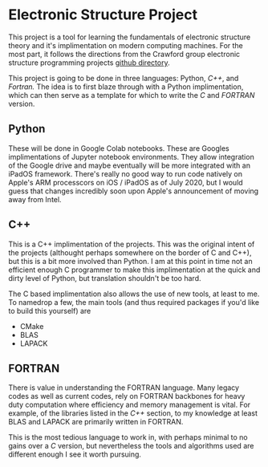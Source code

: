 # Electronic Structure Project

This project is a tool for learning the fundamentals of electronic structure
theory and it's implimentation on modern computing machines.  For the most part,
it follows the directions from the Crawford group electronic structure
programming projects [github
directory](https://github.com/CrawfordGroup/ProgrammingProjects).


This project is going to be done in three languages: Python, *C++*, and
*Fortran.*
The idea is to first blaze through with a Python implimentation, which can then
serve as a template for which to write the *C* and *FORTRAN* version.


## Python
These will be done in Google Colab notebooks.  These are Googles implimentations
of Jupyter notebook environments.  They allow integration of the Google drive
and maybe eventually will be more integrated with an iPadOS framework.  There's
really no good way to run code natively on Apple's ARM processcors on iOS /
iPadOS as of July 2020, but I would guess that changes incredibly soon upon
Apple's announcement of moving away from Intel.

## C++
This is a C++ implimentation of the projects.  This was the original intent of
the projects (althought perhaps somewhere on the border of C and C++), but this
is a bit more involved than Python.  I am at this point in time not an efficient
enough C programmer to make this implimentation at the quick and dirty level of
Python, but translation shouldn't be too hard. 

The C based implimentation also allows the use of new tools, at least to me.
To namedrop a few, the main tools (and thus required packages if you'd like to
build this yourself) are
* CMake
* BLAS
* LAPACK

## FORTRAN
There is value in understanding the FORTRAN language.  Many legacy codes as well
as current codes, rely on FORTRAN backbones for heavy duty computation where
efficiency and memory management is vital.  For example, of the libraries listed
in the *C++* section, to my knowledge at least BLAS and LAPACK are primarily
written in FORTRAN.

This is the most tedious language to work in, with perhaps minimal to no gains
over a *C* version, but nevertheless the tools and algorithms used are different
enough I see it worth pursuing.
